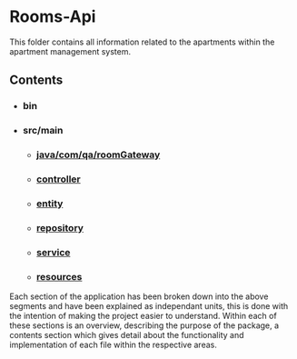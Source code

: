 # Rooms-Api
This folder contains all information related to the apartments within the apartment management system.
## Contents
- ### bin
- ### src/main
  -  ### [java/com/qa/roomGateway](https://github.com/theqacollective/Rooms-Api/tree/Development/src/main/java/com/qa/roomGateway)
    - ### [controller](https://github.com/theqacollective/Rooms-Api/tree/Development/src/main/java/com/qa/roomGateway/controller)
    - ### [entity](https://github.com/theqacollective/Rooms-Api/tree/Development/src/main/java/com/qa/roomGateway/entity)
    - ### [repository](https://github.com/theqacollective/Rooms-Api/tree/Development/src/main/java/com/qa/roomGateway/repository)
    - ### [service](https://github.com/theqacollective/Rooms-Api/tree/Development/src/main/java/com/qa/roomGateway/service)
  - ### [resources](https://github.com/theqacollective/Rooms-Api/tree/Development/src/main/resources)
  
 Each section of the application has been broken down into the above segments and have been explained as independant units, this is done with the intention of making the project easier to understand. Within each of these sections is an overview, describing the purpose of the package, a contents section which gives detail about the functionality and implementation of each file within the respective areas.
  
